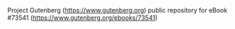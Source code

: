 Project Gutenberg (https://www.gutenberg.org) public repository for eBook #73541 (https://www.gutenberg.org/ebooks/73541)
